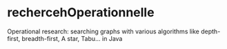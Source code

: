 # rechercehOperationnelle
Operational research: searching graphs with various algorithms like depth-first, breadth-first, A star, Tabu... in Java
